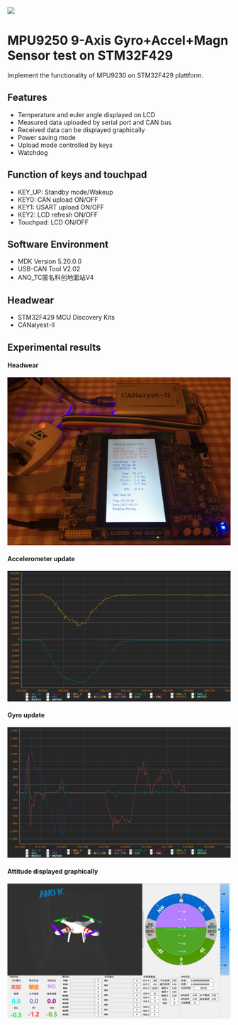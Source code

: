 ![](http://www.invensense.com/wp-content/uploads/2014/12/rp-mpu-9250.png)

MPU9250 9-Axis Gyro+Accel+Magn Sensor test on STM32F429
=========================
Implement the functionality of MPU9230 on STM32F429 plattform.

Features
------------
* Temperature and euler angle displayed on LCD
* Measured data uploaded by serial port and CAN bus
* Received data can be displayed graphically
* Power saving mode
* Upload mode controlled by keys
* Watchdog

Function of keys and touchpad
------------
* KEY_UP: Standby mode/Wakeup
* KEY0: CAN upload ON/OFF
* KEY1: USART upload ON/OFF
* KEY2: LCD refresh ON/OFF
* Touchpad: LCD ON/OFF

Software Environment
------------

* MDK Version 5.20.0.0
* USB-CAN Tool V2.02
* ANO_TC匿名科创地面站V4



Headwear
------------
* STM32F429 MCU Discovery Kits
* CANalyest-II

Experimental results
------------
#### Headwear
![](https://github.com/VidaLay/MPU9250_Test_On_STM32F429/blob/master/Photos/Headwear.jpg?raw=true)

#### Accelerometer update
![](https://github.com/VidaLay/MPU9250_Test_On_STM32F429/blob/master/Photos/Acc.png?raw=true)

#### Gyro update
![](https://github.com/VidaLay/MPU9250_Test_On_STM32F429/blob/master/Photos/Gyro.png?raw=true)

#### Attitude displayed graphically
![](https://github.com/VidaLay/MPU9250_Test_On_STM32F429/blob/master/Photos/Attitude.png?raw=true)

